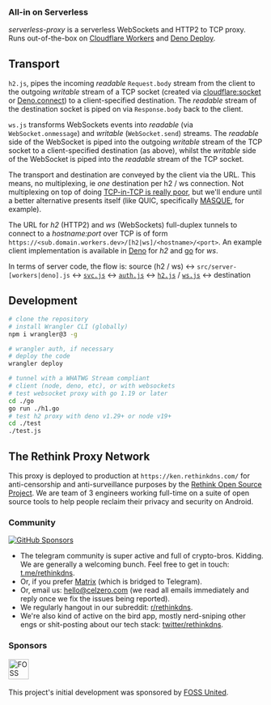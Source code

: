 ### All-in on Serverless

_serverless-proxy_ is a serverless WebSockets and HTTP2 to TCP proxy. Runs out-of-the-box on [Cloudflare Workers](https://workers.dev) and [Deno Deploy](https://deno.com/deploy).

## Transport

`h2.js`, pipes the incoming _readable_ `Request.body` stream from the client to the outgoing _writable_ stream of a TCP socket (created via [cloudflare:socket](https://developers.cloudflare.com/workers/runtime-apis/tcp-sockets) or [Deno.connect](https://doc.deno.land/deno/stable/~/Deno.connect)) to a client-specified destination. The _readable_ stream of the destination socket is piped on via `Response.body` back to the client.

`ws.js` transforms WebSockets events into _readable_ (via `WebSocket.onmessage`) and _writable_ (`WebSocket.send`) streams. The _readable_ side of the WebSocket is piped into the outgoing _writable_ stream of the TCP socket to a client-specified destination (as above), whilst the _writable_ side of the WebSocket is piped into the _readable_ stream of the TCP socket.

The transport and destination are conveyed by the client via the URL. This means, no multiplexing, ie *one* destination per h2 / ws connection. Not multiplexing on top of doing [TCP-in-TCP is really poor](https://sshuttle.readthedocs.io/en/stable/how-it-works.html), but we'll endure until a better alternative presents itself (like QUIC, specifically [MASQUE](https://blog.cloudflare.com/building-privacy-into-internet-standards-and-how-to-make-your-app-more-private-today/), for example).

The URL for *h2* (HTTP2) and *ws* (WebSockets) full-duplex tunnels to connect to a *hostname:port* over TCP is of form `https://<sub.domain.workers.dev>/[h2|ws]/<hostname>/<port>`. An example client implementation is available in [Deno](test/test.js) for *h2* and [go](go/h1h2.go) for *ws*.

In terms of server code, the flow is: source (h2 / ws) <-> `src/server-[workers|deno].js` <-> [`svc.js`](src/base/svc.js) <->
[`auth.js`](src/base/auth.js) <-> [`h2.js`](src/proxifier/h2.js) / [`ws.js`](src/proxifier/ws.js) <-> destination

## Development

```bash
# clone the repository
# install Wrangler CLI (globally)
npm i wrangler@3 -g

# wrangler auth, if necessary
# deploy the code
wrangler deploy

# tunnel with a WHATWG Stream compliant
# client (node, deno, etc), or with websockets
# test websocket proxy with go 1.19 or later
cd ./go
go run ./h1.go
# test h2 proxy with deno v1.29+ or node v19+
cd ./test
./test.js
```

## The Rethink Proxy Network
This proxy is deployed to production at `https://ken.rethinkdns.com/` for anti-censorship and anti-surveillance
purposes by the [Rethink Open Source Project](https://github.com/celzero/rethink-app). We are team of 3 engineers
working full-time on a suite of open source tools to help people reclaim their privacy and security on Android.

### Community
[<img src="https://img.shields.io/github/sponsors/serverless-dns"
     alt="GitHub Sponsors">](https://github.com/sponsors/serverless-dns)
- The telegram community is super active and full of crypto-bros. Kidding. We are generally a welcoming bunch. Feel free to get in touch: [t.me/rethinkdns](https://t.me/rethinkdns).
- Or, if you prefer [Matrix](https://matrix.to/#/!jrTSpJiEkFNNBMhSaE:matrix.org) (which is bridged to Telegram).
- Or, email us: [hello@celzero.com](mailto:hello@celzero.com) (we read all emails immediately and reply once we fix the issues being reported).
- We regularly hangout in our subreddit: [r/rethinkdns](https://reddit.com/r/rethinkdns).
- We're also kind of active on the bird app, mostly nerd-sniping other engs or shit-posting about our tech stack: [twitter/rethinkdns](https://twitter.com/rethinkdns).

### Sponsors
[<img src="http://fossunited.org/files/fossunited-badge.svg"
     alt="FOSS United"
     height="40">](https://fossunited.org/grants)&emsp;

This project's initial development was sponsored by [FOSS United](https://fossunited.org/grants).
